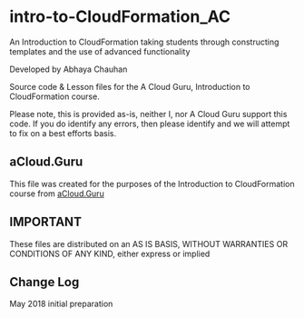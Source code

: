 # intro-to-CloudFormation_AC
An Introduction to CloudFormation taking students through constructing templates and the use of advanced functionality
 
Developed by Abhaya Chauhan

Source code & Lesson files for the A Cloud Guru, Introduction to CloudFormation course.

Please note, this is provided as-is, neither I, nor A Cloud Guru support this code. If you do identify any errors, then please identify and we will attempt to fix on a best efforts basis.

## aCloud.Guru
This file was created for the purposes of the Introduction to CloudFormation course from [aCloud.Guru](https://acloud.guru)

## IMPORTANT
These files are distributed on an AS IS BASIS, WITHOUT WARRANTIES OR CONDITIONS OF ANY KIND, either express or implied

## Change Log 
May 2018 initial preparation
